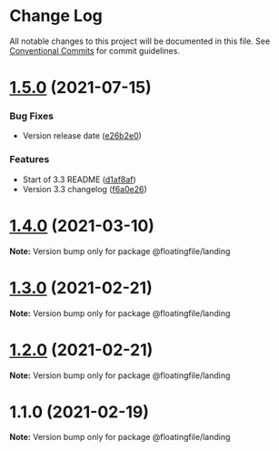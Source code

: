# Change Log

All notable changes to this project will be documented in this file.
See [Conventional Commits](https://conventionalcommits.org) for commit guidelines.

# [1.5.0](https://github.com/garethlau/floatingfile/compare/v1.4.0...v1.5.0) (2021-07-15)


### Bug Fixes

* Version release date ([e26b2e0](https://github.com/garethlau/floatingfile/commit/e26b2e054882ac7f680b8a1b4c826c0b244b74c1))


### Features

* Start of 3.3 README ([d1af8af](https://github.com/garethlau/floatingfile/commit/d1af8af346b42b5d8ff3f338bf8e504ec4f03d3b))
* Version 3.3 changelog ([f6a0e26](https://github.com/garethlau/floatingfile/commit/f6a0e2630dc9ae62b633df617c5d2d558e4ba9ac))





# [1.4.0](https://github.com/garethlau/floatingfile-mono/compare/v1.3.1...v1.4.0) (2021-03-10)

**Note:** Version bump only for package @floatingfile/landing






# [1.3.0](https://github.com/garethlau/floatingfile-mono/compare/v1.2.0...v1.3.0) (2021-02-21)

**Note:** Version bump only for package @floatingfile/landing






# [1.2.0](https://github.com/garethlau/floatingfile-mono/compare/v1.1.2...v1.2.0) (2021-02-21)

**Note:** Version bump only for package @floatingfile/landing





# 1.1.0 (2021-02-19)

**Note:** Version bump only for package @floatingfile/landing
